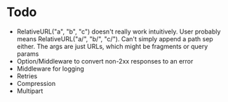 # Todo

- RelativeURL("a", "b", "c") doesn't really work intuitively.  User probably means
RelativeURL("a/", "b/", "c/").  Can't simply append a path sep either.  The args are just
URLs, which might be fragments or query params
- Option/Middleware to convert non-2xx responses to an error
- Middleware for logging
- Retries
- Compression
- Multipart
